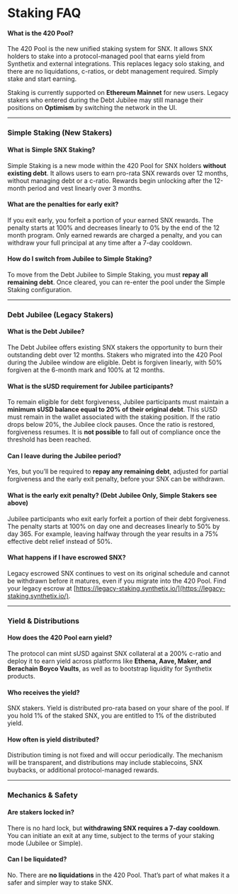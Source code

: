 # Staking FAQ

#### What is the 420 Pool?

The 420 Pool is the new unified staking system for SNX. It allows SNX holders to stake into a protocol-managed pool that earns yield from Synthetix and external integrations. This replaces legacy solo staking, and there are no liquidations, c-ratios, or debt management required. Simply stake and start earning.

Staking is currently supported on **Ethereum Mainnet** for new users. Legacy stakers who entered during the Debt Jubilee may still manage their positions on **Optimism** by switching the network in the UI.

***

### **Simple Staking (New Stakers)**

#### What is Simple SNX Staking?

Simple Staking is a new mode within the 420 Pool for SNX holders **without existing debt**. It allows users to earn pro-rata SNX rewards over 12 months, without managing debt or a c-ratio. Rewards begin unlocking after the 12-month period and vest linearly over 3 months.

#### What are the penalties for early exit?

If you exit early, you forfeit a portion of your earned SNX rewards. The penalty starts at 100% and decreases linearly to 0% by the end of the 12 month program. Only earned rewards are charged a penalty, and you can withdraw your full principal at any time after a 7-day cooldown.

#### How do I switch from Jubilee to Simple Staking?

To move from the Debt Jubilee to Simple Staking, you must **repay all remaining debt**. Once cleared, you can re-enter the pool under the Simple Staking configuration.

***

### **Debt Jubilee (Legacy Stakers)**

#### What is the Debt Jubilee?

The Debt Jubilee offers existing SNX stakers the opportunity to burn their outstanding debt over 12 months. Stakers who migrated into the 420 Pool during the Jubilee window are eligible. Debt is forgiven linearly, with 50% forgiven at the 6-month mark and 100% at 12 months.

#### What is the sUSD requirement for Jubilee participants?

To remain eligible for debt forgiveness, Jubilee participants must maintain a **minimum sUSD balance equal to 20% of their original debt**. This sUSD must remain in the wallet associated with the staking position. If the ratio drops below 20%, the Jubilee clock pauses. Once the ratio is restored, forgiveness resumes. It is **not possible** to fall out of compliance once the threshold has been reached.

#### Can I leave during the Jubilee period?

Yes, but you’ll be required to **repay any remaining debt**, adjusted for partial forgiveness and the early exit penalty, before your SNX can be withdrawn.

#### What is the early exit penalty? (Debt Jubilee Only, Simple Stakers see above)

Jubilee participants who exit early forfeit a portion of their debt forgiveness. The penalty starts at 100% on day one and decreases linearly to 50% by day 365. For example, leaving halfway through the year results in a 75% effective debt relief instead of 50%.

#### What happens if I have escrowed SNX?

Legacy escrowed SNX continues to vest on its original schedule and cannot be withdrawn before it matures, even if you migrate into the 420 Pool. Find your legacy escrow at [https://legacy-staking.synthetix.io/](https://legacy-staking.synthetix.io/).

***

### **Yield & Distributions**

#### How does the 420 Pool earn yield?

The protocol can mint sUSD against SNX collateral at a 200% c-ratio and deploy it to earn yield across platforms like **Ethena, Aave, Maker, and Berachain Boyco Vaults**, as well as to bootstrap liquidity for Synthetix products.

#### Who receives the yield?

SNX stakers. Yield is distributed pro-rata based on your share of the pool. If you hold 1% of the staked SNX, you are entitled to 1% of the distributed yield.

#### How often is yield distributed?

Distribution timing is not fixed and will occur periodically. The mechanism will be transparent, and distributions may include stablecoins, SNX buybacks, or additional protocol-managed rewards.

***

### **Mechanics & Safety**

#### Are stakers locked in?

There is no hard lock, but **withdrawing SNX requires a 7-day cooldown**. You can initiate an exit at any time, subject to the terms of your staking mode (Jubilee or Simple).

#### Can I be liquidated?

No. There are **no liquidations** in the 420 Pool. That’s part of what makes it a safer and simpler way to stake SNX. 